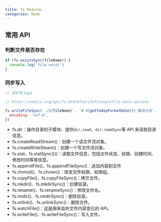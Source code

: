 ```yaml
---
title: fs Modules
categories: Node
---
```


## 常用 API

### 判断文件是否存在

```js
if (fs.existsSync(fileName)) {
  console.log('file exist')
}
```

### 同步写入

```js
// 同步写入api

// https://nodejs.org/api/fs.html#fswritefilesyncfile-data-options

fs.writeFileSync(`./${fileName}`, `# ${getTodayFormatDate()} 每日计划`, {
  encoding: 'utf-8',
})
```

-   fs.dir：操作目录的子模块，提供`dir.read`、`dir.readSync`等 API 来读取目录信息。
-   fs.createReadStream()：创建一个读文件流对象。
-   fs.createWriteSteam()：创建一个写文件流对象。
-   fs.stat、fs.statSync()()：读取文件信息，包括文件状态、权限、创建时间、修改时间等等信息。
-   fs.appendFile()、fs.appendFileSync()：追加内容到文件
-   fs.chmod()、fs.chown()：改变文件权限、权限组。
-   fs.copyFile()、fs.copyFileSync()：拷贝文件。
-   fs.mkdir()、fs.mkdirSync()：创建目录。
-   fs.rename()、fs.renameSync()：修改文件名。
-   fs.rmdir()、fs.rmdirSync()：删除目录。
-   fs.unlink()、fs.unlinkSync()：删除文件。
-   fs.watchFile()：这是用来监听文件内容变化的 API。
-   fs.writeFile()、fs.writeFileSync()：写入文件。